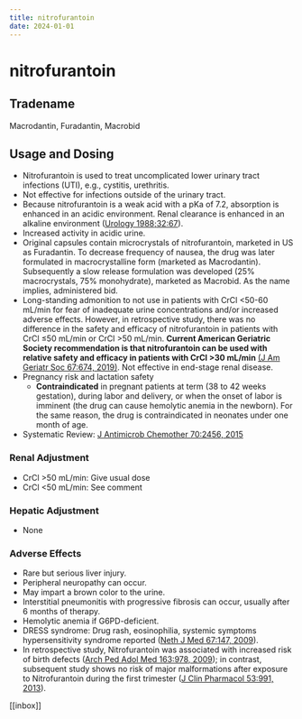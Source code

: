 ```yaml
---
title: nitrofurantoin
date: 2024-01-01
---
```


# nitrofurantoin

## Tradename

Macrodantin, Furadantin, Macrobid

## Usage and Dosing

*   Nitrofurantoin is used to treat uncomplicated lower urinary tract infections (UTI), e.g., cystitis, urethritis.
*   Not effective for infections outside of the urinary tract.
*   Because nitrofurantoin is a weak acid with a pKa of 7.2, absorption is enhanced in an acidic environment. Renal clearance is enhanced in an alkaline environment ([Urology 1988;32:67][1]).
*   Increased activity in acidic urine.
*   Original capsules contain microcrystals of nitrofurantoin, marketed in US as Furadantin. To decrease frequency of nausea, the drug was later formulated in macrocrystalline form (marketed as Macrodantin). Subsequently a slow release formulation was developed (25% macrocrystals, 75% monohydrate), marketed as Macrobid. As the name implies, administered bid.
*   Long-standing admonition to not use in patients with CrCl <50-60 mL/min for fear of inadequate urine concentrations and/or increased adverse effects. However, in retrospective study, there was no difference in the safety and efficacy of nitrofurantoin in patients with CrCl ≤50 mL/min or CrCl >50 mL/min. **Current American Geriatric Society recommendation is that nitrofurantoin can be used with relative safety and efficacy in patients with CrCl >30 mL/min** [(J Am Geriatr Soc 67:674, 2019)][2]. Not effective in end-stage renal disease.
*   Pregnancy risk and lactation safety
    *   **Contraindicated** in pregnant patients at term (38 to 42 weeks gestation), during labor and delivery, or when the onset of labor is imminent (the drug can cause hemolytic anemia in the newborn). For the same reason, the drug is contraindicated in neonates under one month of age.
*   Systematic Review: [J Antimicrob Chemother 70:2456, 2015][3]

### Renal Adjustment

*   CrCl >50 mL/min: Give usual dose
*   CrCl <50 mL/min: See comment

### Hepatic Adjustment

*   None

### Adverse Effects

*   Rare but serious liver injury.
*   Peripheral neuropathy can occur.
*   May impart a brown color to the urine.
*   Interstitial pneumonitis with progressive fibrosis can occur, usually after 6 months of therapy.
*   Hemolytic anemia if G6PD-deficient.
*   DRESS syndrome: Drug rash, eosinophilia, systemic symptoms hypersensitivity syndrome reported ([Neth J Med 67:147, 2009][4]).
*   In retrospective study, Nitrofurantoin was associated with increased risk of birth defects ([Arch Ped Adol Med 163:978, 2009][5]); in contrast, subsequent study shows no risk of major malformations after exposure to Nitrofurantoin during the first trimester ([J Clin Pharmacol 53:991, 2013][6]).

[[inbox]]

[1]: https://pubmed-ncbi-nlm-nih-gov.autorpa.kfsyscc.org/3291373/

[2]: https://pubmed-ncbi-nlm-nih-gov.autorpa.kfsyscc.org/30693946/

[3]: http://www-ncbi-nlm-nih-gov.autorpa.kfsyscc.org:2048/pubmed?term=%22The+Journal+of+antimicrobial+chemotherapy%22%5BJour%5D+AND+70%5Bvolume%5D+AND+2456%5Bpage%5D&cmd=detailssearch

[4]: http://www-ncbi-nlm-nih-gov.autorpa.kfsyscc.org:2048/pubmed?term=%22The+Netherlands+journal+of+medicine%22%5BJour%5D+AND+67%5Bvolume%5D+AND+147%5Bpage%5D&cmd=detailssearch

[5]: http://www-ncbi-nlm-nih-gov.autorpa.kfsyscc.org:2048/pubmed?term=%22Archives+of+pediatrics+%26+adolescent+medicine%22%5BJour%5D+AND+163%5Bvolume%5D+AND+978%5Bpage%5D&cmd=detailssearch

[6]: http://www-ncbi-nlm-nih-gov.autorpa.kfsyscc.org:2048/pubmed/23873250
